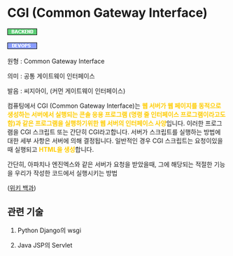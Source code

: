 <d-title>

# CGI (Common Gateway Interface)

</d-title>

<d-label>

<d-inner>

![Backend](../../2TAT1C/Label_Backend.png)

</d-inner>

<d-inner>

![Devops](../../2TAT1C/Label_Devops.png)

</d-inner>

</d-label>

<d-origin>

원형 : Common Gateway Interface

</d-origin>

<d-mean>

의미  : 공통 게이트웨이 인터페이스

</d-mean>

<d-pronunciation>

발음 : 씨지아이, (커먼 게이트웨이 인터페이스)

</d-pronunciation>

<d-content>

컴퓨팅에서 CGI (Common Gateway Interface)는 <span style='color:#FFCC00; font-weight:bold;'>
웹 서버가 웹 페이지를 동적으로 생성하는 서버에서 실행되는 콘솔 응용 프로그램 (명령 줄 인터페이스 프로그램이라고도 함)과 같은 프로그램을 실행하기위한 웹 서버의 인터페이스 사양</span>입니다. 이러한 프로그램을 CGI 스크립트 또는 간단히 CGI라고합니다. 서버가 스크립트를 실행하는 방법에 대한 세부 사항은 서버에 의해 결정됩니다. 일반적인 경우 CGI 스크립트는 요청이있을 때 실행되고 <span style='color:#FFCC00; font-weight:bold;'>
HTML을 생성</span>합니다.

간단히, 아파치나 엔진엑스와 같은 서버가 요청을 받았을때, 그에 해당되는 적절한 기능을 우리가 작성한 코드에서 실행시키는 방법

([위키 백과](https://en.wikipedia.org/wiki/Common_Gateway_Interface))

</d-content>

<d-relation>

## 관련 기술

<d-inner>

1. Python Django의 wsgi

</d-inner>

<d-inner>

2. Java JSP의 Servlet

</d-inner>

</d-relation>
